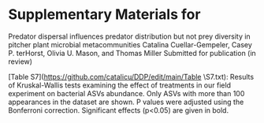 # Supplementary Materials for

Predator dispersal influences predator distribution but not prey diversity in pitcher plant microbial metacommunities
Catalina Cuellar-Gempeler, Casey P. terHorst, Olivia U. Mason, and Thomas Miller
Submitted for publication (in review)

[Table S7](https://github.com/catalicu/DDP/edit/main/Table \S7.txt): Results of Kruskal-Wallis tests examining the effect of treatments in our field experiment on bacterial ASVs abundance. Only ASVs with more than 100 appearances in the dataset are shown. P values were adjusted using the Bonferroni correction. Significant effects (p<0.05) are given in bold.
